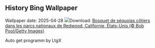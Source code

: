 ## History Bing Wallpaper
Wallpaper date: 2025-04-28
![](https://www.bing.com/th?id=OHR.RedwoodGrove_FR-CA2674343788_UHD.jpg&w=1000)Download: [Bosquet de séquoias côtiers dans les parcs nationaux de Redwood, Californie, États-Unis (© Bob Pool/Getty Images)](https://www.bing.com/th?id=OHR.RedwoodGrove_FR-CA2674343788_UHD.jpg)

Auto get programm by LtgX
